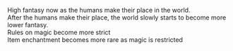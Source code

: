 High fantasy now as the humans make their place in the world.  
After the humans make their place, the world slowly starts to become more lower fantasy.  
Rules on magic become more strict  
Item enchantment becomes more rare as magic is restricted